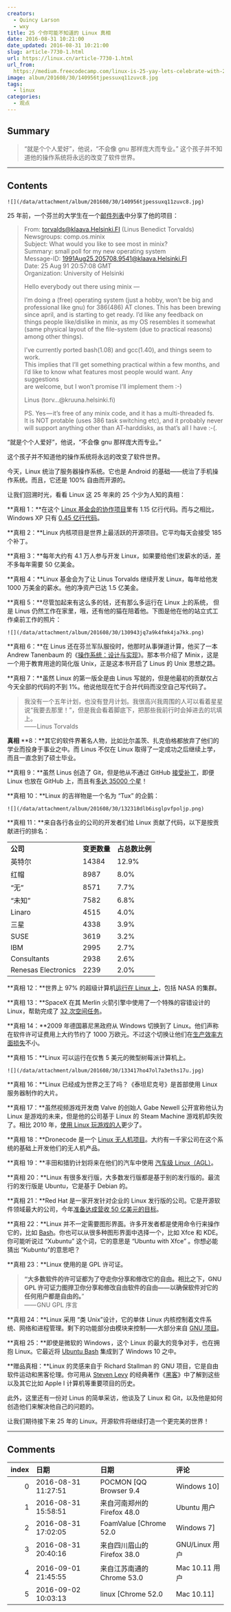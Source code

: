 ```yaml
---
creators:
  - Quincy Larson
  - wxy
title: 25 个你可能不知道的 Linux 真相
date: 2016-08-31 10:21:00
date_updated: 2016-08-31 10:21:00
slug: article-7730-1.html
url: https://linux.cn/article-7730-1.html
url_from: 
  https://medium.freecodecamp.com/linux-is-25-yay-lets-celebrate-with-25-rad-facts-about-linux-c8d8ac30076d
image: album/201608/30/140956tjpessuxq11zuvc8.jpg
tags:
  - linux
categories:
  - 观点
---
```


## Summary

> “就是个个人爱好”，他说，“不会像 gnu 那样庞大而专业。”
> 这个孩子并不知道他的操作系统将永远的改变了软件世界。

***

<!-- more -->

## Contents

`![](/data/attachment/album/201608/30/140956tjpessuxq11zuvc8.jpg)`

25 年前，一个芬兰的大学生在一个[邮件列表](https://groups.google.com/forum/#!topic/comp.os.minix/dlNtH7RRrGA%5B1-25%5D)中分享了他的项目：

> 
> From: torvalds@klaava.Helsinki.FI (Linus Benedict Torvalds)  
> Newsgroups: comp.os.minix  
> Subject: What would you like to see most in minix?  
> Summary: small poll for my new operating system  
> Message-ID: <1991Aug25.205708.9541@klaava.Helsinki.FI>  
> Date: 25 Aug 91 20:57:08 GMT  
> Organization: University of Helsinki
> 
> 
> Hello everybody out there using minix —
> 
> 
> I’m doing a (free) operating system (just a hobby, won’t be big and  
> professional like gnu) for 386(486) AT clones. This has been brewing  
> since april, and is starting to get ready. I’d like any feedback on  
> things people like/dislike in minix, as my OS resembles it somewhat  
> (same physical layout of the file-system (due to practical reasons)  
> among other things).
> 
> 
> I’ve currently ported bash(1.08) and gcc(1.40), and things seem to work.   
> This implies that I’ll get something practical within a few months, and  
> I’d like to know what features most people would want. Any suggestions  
> are welcome, but I won’t promise I’ll implement them :-)
> 
> 
> Linus (torv…@kruuna.helsinki.fi)
> 
> 
> PS. Yes — it’s free of any minix code, and it has a multi-threaded fs.   
> It is NOT protable (uses 386 task switching etc), and it probably never  
> will support anything other than AT-harddisks, as that’s all I have :-(.
> 
> 
> 

“就是个个人爱好”，他说，“不会像 gnu 那样庞大而专业。”

这个孩子并不知道他的操作系统将永远的改变了软件世界。

今天，Linux 统治了服务器操作系统。它也是 Android 的基础——统治了手机操作系统。而且，它还是 100% 自由而开源的。

让我们回溯时光，看看 Linux 这 25 年来的 25 个少为人知的真相：

**真相 1：**在这个 [Linux 基金会的协作项目](http://collabprojects.linuxfoundation.org/)里有 1.15 亿行代码。而与之相比，Windows XP 只有 [0.45 亿行代码](https://www.facebook.com/windows/posts/155741344475532)。

**真相 2：**Linux 内核项目是世界上最活跃的开源项目。它平均每天会接受 185 个补丁。

**真相 3：**每年大约有 4.1 万人参与开发 Linux，如果要给他们发薪水的话，差不多每年需要 50 亿美金。

**真相 4：**Linux 基金会为了让 Linus Torvalds 继续开发 Linux，每年给他发 1000 万美金的薪水。他的净资产已达 1.5 亿美金。

**真相 5：**尽管加起来有这么多的钱，还有那么多运行在 Linux 上的系统， 但是 Linus 仍然工作在家里，哦，还有他的猫在陪着他。下图是他在他的站立式工作桌前工作的照片：

`![](/data/attachment/album/201608/30/130943jq7a9k4fmk4ja7kk.png)`

**真相 6：**在 Linus 还在芬兰军队服役时，他那时从事弹道计算，他买了一本 Andrew Tanenbaum 的《[操作系统：设计与实现](http://amzn.to/2bQyDGB)》。那本书介绍了 Minix ，这是一个用于教育用途的简化版 Unix，正是这本书开启了 Linus 的 Unix 思想之路。

**真相 7：**虽然 Linux 的第一版全是由 Linus 写就的，但是他最初的贡献仅占今天全部的代码的不到 1%。他说他现在忙于合并代码而没空自己写代码了。

> 我没有一个五年计划，也没有登月计划。我很高兴我周围的人可以看着星星说“我要去那里！”，但是我会看着脚底下，把那些我前行时会掉进去的坑填上。  
> —— Linus Torvalds

**真相** **8：**其它的软件界著名人物，比如比尔盖茨、扎克伯格都放弃了他们的学业而投身于事业之中。而 Linus 不仅在 Linux 取得了一定成功之后继续上学，而且一直念到了硕士毕业。

**真相 9：**虽然 Linus 创造了 Git，但是他从不通过 GitHub [接受补丁](http://www.wired.com/2012/05/torvalds_github/)，即便 Linux 也放在 GitHub 上，而且有[多达 35000 个星](https://github.com/torvalds/linux)！

**真相 10：**Linux 的吉祥物是一个名为 “Tux” 的企鹅：

`![](/data/attachment/album/201608/30/132318dlb6isglpvfpoljp.png)`

**真相 11：**来自各行各业的公司的开发者们给 Linux 贡献了代码，以下是按贡献进行的排名：

|  |  |  |
| --- | --- | --- |
| **公司** | **变更数量** | **占总数比例** |
| 英特尔 | 14384 | 12.9% |
| 红帽 | 8987 | 8.0% |
| “无” | 8571 | 7.7% |
| “未知” | 7582 | 6.8% |
| Linaro | 4515 | 4.0% |
| 三星 | 4338 | 3.9% |
| SUSE | 3619 | 3.2% |
| IBM | 2995 | 2.7% |
| Consultants | 2938 | 2.6% |
| Renesas Electronics  | 2239 | 2.0% |

**真相 12：**世界上 97% 的超级计算机[运行在 Linux 上](http://www.zdnet.com/article/linux-dominates-supercomputers-as-never-before/)，包括 NASA 的集群。

**真相 13：**SpaceX 在其 Merlin 火箭引擎中使用了一个特殊的容错设计的 Linux，帮助完成了 [32 次空间任务](http://www.spacex.com/missions)。

**真相 14：**2009 年德国慕尼黑政府从 Windows 切换到了 Linux。他们声称在软件许可证费用上大约节约了 1000 万欧元。不过这个切换让他们在[生产效率方面损失](http://www.techrepublic.com/article/after-three-years-of-linux-munich-reveals-draft-of-crunch-report-that-could-decide-its-open-source/)不小。

**真相 15：**Linux 可以运行在仅售 5 美元的微型树莓派计算机上。

`![](/data/attachment/album/201608/30/133417ho47ol7a3eths17u.jpg)`

**真相 16：**Linux 已经成为世界之王了吗？《泰坦尼克号》是首部使用 Linux 服务器制作的大片。

**真相 17：**虽然视频游戏开发商 Valve 的创始人 Gabe Newell 公开宣称他认为 Linux 是游戏的未来，但是他的公司基于 Linux 的 Steam Machine 游戏机却失败了。相比 2010 年，[使用 Linux 玩游戏的人](https://en.wikipedia.org/wiki/Linux_gaming#Adoption_by_game_engines)更少了。

**真相 18：**Dronecode 是一个 [Linux 无人机项目](https://www.dronecode.org/)。大约有一千家公司在这个系统的基础上开发他们的无人机产品。

**真相 19：**丰田和猎豹计划将来在他们的汽车中使用 [汽车级 Linux（AGL）](https://www.automotivelinux.org/)。

**真相 20：**Linux 有很多发行版，大多数发行版都是基于别的发行版的。最流行的发行版是 Ubuntu，它是基于 Debian 的。

**真相 21：**Red Hat 是一家开发针对企业的 Linux 发行版的公司。它是开源软件领域最大的公司，今年[准备达成营收 50 亿美元的目标](https://techcrunch.com/2016/06/21/as-red-hat-aims-for-5-billion-in-revenue-linux-wont-be-only-driver/)。

**真相 22：**Linux 并不一定需要图形界面。许多开发者都是使用命令行来操作它的，比如 [Bash](https://www.gnu.org/software/bash/)。你也可以从很多种图形界面中选择一个，比如 Xfce 和 KDE。你可能听说过 “Xubuntu” 这个词，它的意思是 “Ubuntu with Xfce” 。你想必能猜出 “Kubuntu”的意思吧？

**真相 23：**Linux 使用的是 GPL 许可证。

> **“大多数软件的许可证都为了夺走你分享和修改它的自由。相比之下，GNU GPL 许可证力图捍卫你分享和修改自由软件的自由——以确保软件对它的任何用户都是自由的。**”   
> —— GNU GPL 序言

**真相 24：**Linux 采用 “类 Unix”设计，它的单体 Linux 内核控制着文件系统、网络和进程管理。剩下的功能部分由模块来控制——大部分来自 [GNU 项目](https://www.gnu.org/home.en.html)。

**真相 25：**即使是微软的 Windows ，这个 Linux 的最大的竞争对手，也在拥抱 Linux。它最近将 [Ubuntu Bash](http://thenextweb.com/opinion/2016/03/31/bash-windows-incredibly-exciting-frightening/#gref) 集成到了 Windows 10 之中。

**赠品真相：**Linux 的灵感来自于 Richard Stallman 的 GNU 项目，它是自由软件运动和黑客伦理。你可用从 [Steven Levy](https://medium.com/u/2fff2fb3e70a) 的经典著作《[黑客](http://amzn.to/2bIHlYP)》中了解到这些以及其它比如 Apple I 计算机等重要项目的历史。

此外，这里还有一份对 Linus 的简单采访，他谈及了 Linux 和 Git，以及他是如何创造他们来解决他自己的问题的。

让我们期待接下来 25 年的 Linux。开源软件将继续打造一个更完美的世界！

***

## Comments

|   index | 日期                | 日期                                       | 评论                                                                |
|--------:|:--------------------|:-------------------------------------------|:--------------------------------------------------------------------|
|       0 | 2016-08-31 11:27:51 | POCMON [QQ Browser 9.4|Windows 10]         | LINUX和为LINUX而做出贡献的人都是伟大的，当然我希望用户能更“伟大”些~ |
|       1 | 2016-08-31 15:58:51 | 来自河南郑州的 Firefox 48.0|Ubuntu 用户    | 受教啦                                                              |
|       2 | 2016-08-31 17:02:05 | FoamValue [Chrome 52.0|Windows 7]          | 无 跟 未知合并起来，就是No.1 ？                                     |
|       3 | 2016-08-31 20:40:16 | 来自四川眉山的 Firefox 38.0|GNU/Linux 用户 | good                                                                |
|       4 | 2016-09-01 21:45:55 | 来自江苏南通的 Chrome 53.0|Mac 10.11 用户  | linux桌面os虐我千百遍，我却待它如初恋。                             |
|       5 | 2016-09-02 10:03:13 | linux [Chrome 52.0|Mac 10.11]              | 这果然是“虚无”主义的典范啊！！                                      |
